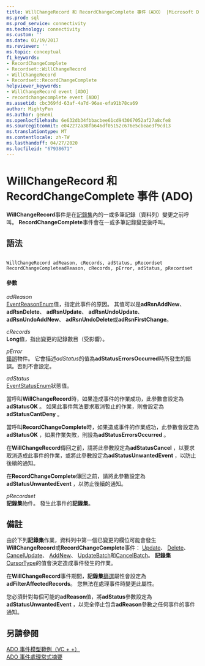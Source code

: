 ```yaml
---
title: WillChangeRecord 和 RecordChangeComplete 事件（ADO） |Microsoft Docs
ms.prod: sql
ms.prod_service: connectivity
ms.technology: connectivity
ms.custom: ''
ms.date: 01/19/2017
ms.reviewer: ''
ms.topic: conceptual
f1_keywords:
- RecordChangeComplete
- Recordset::WillChangeRecord
- WillChangeRecord
- Recordset::RecordChangeComplete
helpviewer_keywords:
- WillChangeRecord event [ADO]
- recordchangecomplete event [ADO]
ms.assetid: cbc369fd-63af-4a7d-96ae-efa91b78ca69
author: MightyPen
ms.author: genemi
ms.openlocfilehash: 6e632db34fbbacbee61cd943067052af27a8cfe8
ms.sourcegitcommit: e042272a38fb646df05152c676e5cbeae3f9cd13
ms.translationtype: MT
ms.contentlocale: zh-TW
ms.lasthandoff: 04/27/2020
ms.locfileid: "67938671"
---
```

# <a name="willchangerecord-and-recordchangecomplete-events-ado"></a>WillChangeRecord 和 RecordChangeComplete 事件 (ADO)
**WillChangeRecord**事件是在[記錄集](../../../ado/reference/ado-api/recordset-object-ado.md)內的一或多筆記錄（資料列）變更之前呼叫。 **RecordChangeComplete**事件會在一或多筆記錄變更後呼叫。  
  
## <a name="syntax"></a>語法  
  
```  
  
WillChangeRecord adReason, cRecords, adStatus, pRecordset  
RecordChangeCompleteadReason, cRecords, pError, adStatus, pRecordset  
```  
  
#### <a name="parameters"></a>參數  
 *adReason*  
 [EventReasonEnum](../../../ado/reference/ado-api/eventreasonenum.md)值，指定此事件的原因。 其值可以是**adRsnAddNew**、 **adRsnDelete**、 **adRsnUpdate**、 **adRsnUndoUpdate**、 **adRsnUndoAddNew**、 **adRsnUndoDelete**或**adRsnFirstChange**。  
  
 *cRecords*  
 **Long**值，指出變更的記錄數目（受影響）。  
  
 *pError*  
 [錯誤](../../../ado/reference/ado-api/error-object.md)物件。 它會描述*adStatus*的值為**adStatusErrorsOccurred**時所發生的錯誤。否則不會設定。  
  
 *adStatus*  
 [EventStatusEnum](../../../ado/reference/ado-api/eventstatusenum.md)狀態值。  
  
 當呼叫**WillChangeRecord**時，如果造成事件的作業成功，此參數會設定為**adStatusOK** 。 如果此事件無法要求取消暫止的作業，則會設定為**adStatusCantDeny** 。  
  
 當呼叫**RecordChangeComplete**時，如果造成事件的作業成功，此參數會設定為**adStatusOK** ，如果作業失敗，則設為**adStatusErrorsOccurred** 。  
  
 在**WillChangeRecord**傳回之前，請將此參數設定為**adStatusCancel** ，以要求取消造成此事件的作業，或將此參數設定為**adStatusUnwantedEvent** ，以防止後續的通知。  
  
 在**RecordChangeComplete**傳回之前，請將此參數設定為**adStatusUnwantedEvent** ，以防止後續的通知。  
  
 *pRecordset*  
 **記錄集**物件。 發生此事件的**記錄集**。  
  
## <a name="remarks"></a>備註  
 由於下列**記錄集**作業，資料列中第一個已變更的欄位可能會發生**WillChangeRecord**或**RecordChangeComplete**事件： [Update](../../../ado/reference/ado-api/update-method.md)、 [Delete](../../../ado/reference/ado-api/delete-method-ado-recordset.md)、 [CancelUpdate](../../../ado/reference/ado-api/cancelupdate-method-ado.md)、 [AddNew](../../../ado/reference/ado-api/addnew-method-ado.md)、 [UpdateBatch](../../../ado/reference/ado-api/updatebatch-method.md)和[CancelBatch](../../../ado/reference/ado-api/cancelbatch-method-ado.md)。 **記錄集** [CursorType](../../../ado/reference/ado-api/cursortype-property-ado.md)的值會決定造成事件發生的作業。  
  
 在**WillChangeRecord**事件期間，**記錄集**[篩選](../../../ado/reference/ado-api/filter-property.md)屬性會設定為**adFilterAffectedRecords**。 您無法在處理事件時變更此屬性。  
  
 您必須針對每個可能的**adReason**值，將**adStatus**參數設定為**adStatusUnwantedEvent** ，以完全停止包含**adReason**參數之任何事件的事件通知。  
  
## <a name="see-also"></a>另請參閱  
 [ADO 事件模型範例（VC + +）](../../../ado/reference/ado-api/ado-events-model-example-vc.md)   
 [ADO 事件處理常式摘要](../../../ado/guide/data/ado-event-handler-summary.md)
